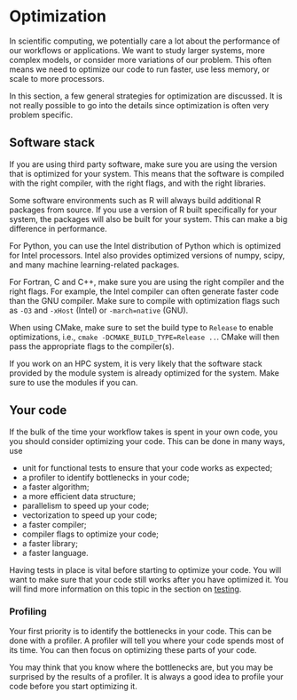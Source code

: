 # Optimization

In scientific computing, we potentially care a lot about the performance
of our workflows or applications.  We want to study larger systems, more
complex models, or consider more variations of our problem.  This often
means we need to optimize our code to run faster, use less memory, or
scale to more processors.

In this section, a few general strategies for optimization are discussed.
It is not really possible to go into the details since optimization is
often very problem specific.


## Software stack

If you are using third party software, make sure you are using the
version that is optimized for your system.  This means that the software
is compiled with the right compiler, with the right flags, and with the
right libraries.

Some software environments such as R will always build additional R packages
from source.  If you use a version of R built specifically for your system,
the packages will also be built for your system.  This can make a big
difference in performance.

For Python, you can use the Intel distribution of Python which is optimized
for Intel processors.  Intel also provides optimized versions of numpy,
scipy, and many machine learning-related packages.

For Fortran, C and C++, make sure you are using the right compiler and the
right flags.  For example, the Intel compiler can often generate faster code
than the GNU compiler.  Make sure to compile with optimization flags such as
`-O3` and `-xHost` (Intel) or `-march=native` (GNU).

When using CMake, make sure to set the build type to `Release` to enable
optimizations, i.e., `cmake -DCMAKE_BUILD_TYPE=Release ..`.  CMake will then
pass the appropriate flags to the compiler(s).

If you work on an HPC system, it is very likely that the software stack provided
by the module system is already optimized for the system.  Make sure to use
the modules if you can.


## Your code

If the bulk of the time your workflow takes is spent in your own code, you
you should consider optimizing your code.  This can be done in many ways, use

 * unit for functional tests to ensure that your code works as expected;
 * a profiler to identify bottlenecks in your code;
 * a faster algorithm;
 * a more efficient data structure;
 * parallelism to speed up your code;
 * vectorization to speed up your code;
 * a faster compiler;
 * compiler flags to optimize your code;
 * a faster library;
 * a faster language.

Having tests in place is vital before starting to optimize your code.  You will
want to make sure that your code still works after you have optimized it. You
will find more information on this topic in the section on
[testing](testing.md).


### Profiling

Your first priority is to identify the bottlenecks in your code.  This can be
done with a profiler.  A profiler will tell you where your code spends most of
its time.  You can then focus on optimizing these parts of your code.

You may think that you know where the bottlenecks are, but you may be surprised
by the results of a profiler.  It is always a good idea to profile your code
before you start optimizing it.
